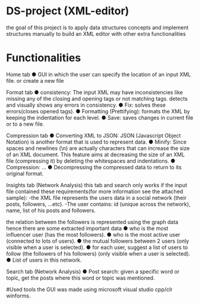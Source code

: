 # DS-project (XML-editor)
  the goal of this project is to apply data structures concepts and implement structures manually to build an XML editor with other extra functionalities
  
# Functionalities
Home tab
  ● GUI in which the user can specify the location of an input XML file. 
  or create a new file 
  
Format tab
  ● consistency: The input XML may have inconsistencies like missing any of the closing and opening tags or not matching tags.
      detects and visually shows any errors in consistency.
  ● Fix: solves these errors(closes opened tags).
  ● Formatting (Prettifying): formats the XML by keeping the indentation for each level.
  ● Save: saves changes in current file or to a new file.

Compression tab
  ● Converting XML to JSON: JSON (Javascript Object Notation) is another format that is used to represent data.
  ● Minify: Since spaces and newlines (\n) are actually characters that can increase the size of an XML document. This feature aims at decreasing the size of an XML 
    file (compressing it) by deleting the whitespaces and indentations.
  ● Compression: ...
  ● Decompressing the compressed data to return to its original format.
  
Insights tab (Network Analysis)
  this tab and search only works if the input file contained these requirements(for more information see the attached sample):
  -the XML file represents the users data in a social network (their posts, followers, ...etc).
  -The user contains: id (unique across the network), name, list of his posts and followers.
  
  the relation between the followers is represented using the graph data hence there are some extracted important data
  ● who is the most influencer user (has the most followers).
  ● who is the most active user (connected to lots of users).
  ● the mutual followers between 2 users (only visible when a user is selected).
  ● for each user, suggest a list of users to follow (the followers of his followers) (only visible when a user is selected).
  ● List of users in this network. 
  
Search tab (Network Analysis)
  ● Post search: given a specific word or topic, get the posts where this word or topic was mentioned.

#Used tools
  the GUI was made using microsoft visual studio cpp/clr winforms.
